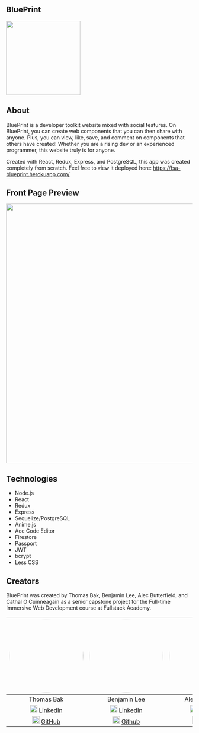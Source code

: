 ## BluePrint

<img style='width: 200px' src='https://i.imgur.com/3Ho3oQA.png'>



## About

BluePrint is a developer toolkit website mixed with social features. On BluePrint, you can create web components that you can then share with anyone. Plus, you can view, like, save, and comment on components that others have created! Whether you are a rising dev or an experienced programmer, this website truly is for anyone.

Created with React, Redux, Express, and PostgreSQL, this app was created completely from scratch. Feel free to view it deployed here: https://fsa-blueprint.herokuapp.com/

## Front Page Preview

<img style="width:700px" src='https://i.imgur.com/slDzioE.png'>

## Technologies

* Node.js
* React
* Redux
* Express
* Sequelize/PostgreSQL
* Anime.js
* Ace Code Editor
* Firestore
* Passport
* JWT
* bcrypt
* Less CSS

## Creators

BluePrint was created by Thomas Bak, Benjamin Lee, Alec Butterfield, and Cathal O Cuinneagain as a senior capstone project for the Full-time Immersive Web Development course at Fullstack Academy.

| <img style="border-radius:50%; height: 200px" src="https://i.imgur.com/DgLABtG.jpg">  |<img style="border-radius:50%; height: 200px" src="https://i.imgur.com/zFFQOqg.jpg"> | <img style="border-radius:50%; height: 200px" src="https://i.imgur.com/H4mlPwp.jpg"> | <img style="border-radius:50%; height: 200px" src="https://i.imgur.com/Rb1R3Ou.jpg">
| :-------------: |:-------------:|:-------------:|:-------------:|
| Thomas Bak      | Benjamin Lee    | Alec Butterfield | Cathal O Cuinneagain |
| <img style="height:20px" src="https://cdn-icons-png.flaticon.com/512/174/174857.png">&nbsp;<a href="https://www.linkedin.com/in/thomas-bak/">LinkedIn</a> | <img style="height:20px" src="https://cdn-icons-png.flaticon.com/512/174/174857.png">&nbsp;<a href="https://www.linkedin.com/in/benjamin-g-lee/">LinkedIn</a>    | <img style="height:20px" src="https://cdn-icons-png.flaticon.com/512/174/174857.png">&nbsp;<a href="https://www.linkedin.com/in/alec-butterfield/">LinkedIn</a> | <img style="height:20px" src="https://cdn-icons-png.flaticon.com/512/174/174857.png">&nbsp;<a href="https://www.linkedin.com/in/cathalocuinneagain/">LinkedIn</a> |
| <img style="height:20px" src="https://cdn-icons-png.flaticon.com/512/25/25231.png">&nbsp;<a href="https://github.com/tombak98">GitHub</a> | <img style="height:20px" src="https://cdn-icons-png.flaticon.com/512/25/25231.png">&nbsp;<a href="https://github.com/benjaminglee">Github</a>    | <img style="height:20px" src="https://cdn-icons-png.flaticon.com/512/25/25231.png">&nbsp;<a href="https://github.com/AB-Butterfield">Github</a> | <img style="height:20px" src="https://cdn-icons-png.flaticon.com/512/25/25231.png">&nbsp;<a href="https://github.com/cathal1990">Github</a> |